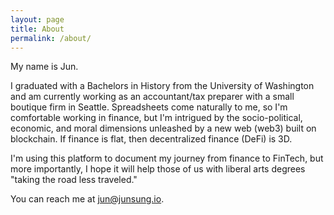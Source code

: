 ```yaml
---
layout: page
title: About
permalink: /about/
---
```


My name is Jun. 

I graduated with a Bachelors in History from the University of Washington and am currently working as an accountant/tax preparer with a small boutique firm in Seattle. Spreadsheets come naturally to me, so I'm comfortable working in finance, but I'm intrigued by the socio-political, economic, and moral dimensions unleashed by a new web (web3) built on blockchain. If finance is flat, then decentralized finance (DeFi) is 3D. 

I'm using this platform to document my journey from finance to FinTech, but more importantly, I hope it will help those of us with liberal arts degrees "taking the road less traveled."

You can reach me at [jun@junsung.io](jun@junsung.io).